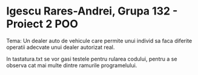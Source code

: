 # Igescu Rares-Andrei, Grupa 132 - Proiect 2 POO      
Tema: Un dealer auto de vehicule care permite unui individ sa faca diferite operatii adecvate unui dealer autorizat real.   
    
In tastatura.txt se vor gasi testele pentru rularea codului, pentru a se observa cat mai multe dintre ramurile programelului.

